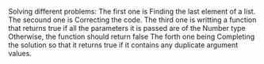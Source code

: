 Solving different problems:
The first one is Finding  the last element of a list.
The secound one is Correcting the code.
The third one is writting a function that returns true if all the parameters it is passed are of the Number type
  Otherwise, the function should return false 
  The forth one being Completing  the solution so that it returns true if it contains any duplicate argument values.

